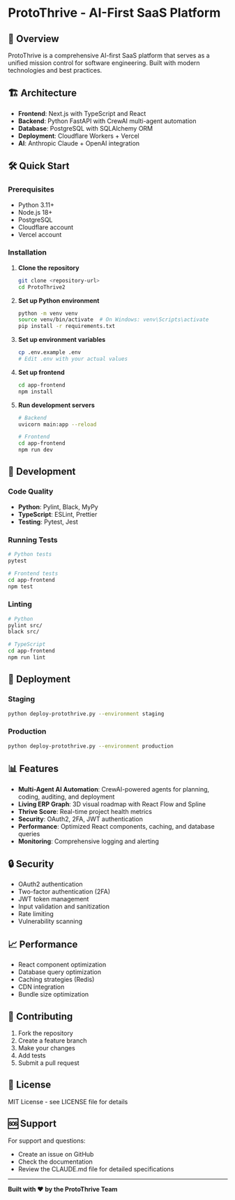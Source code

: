 # ProtoThrive - AI-First SaaS Platform

## 🚀 Overview

ProtoThrive is a comprehensive AI-first SaaS platform that serves as a unified mission control for software engineering. Built with modern technologies and best practices.

## 🏗️ Architecture

- **Frontend**: Next.js with TypeScript and React
- **Backend**: Python FastAPI with CrewAI multi-agent automation
- **Database**: PostgreSQL with SQLAlchemy ORM
- **Deployment**: Cloudflare Workers + Vercel
- **AI**: Anthropic Claude + OpenAI integration

## 🛠️ Quick Start

### Prerequisites
- Python 3.11+
- Node.js 18+
- PostgreSQL
- Cloudflare account
- Vercel account

### Installation

1. **Clone the repository**
   ```bash
   git clone <repository-url>
   cd ProtoThrive2
   ```

2. **Set up Python environment**
   ```bash
   python -m venv venv
   source venv/bin/activate  # On Windows: venv\Scripts\activate
   pip install -r requirements.txt
   ```

3. **Set up environment variables**
   ```bash
   cp .env.example .env
   # Edit .env with your actual values
   ```

4. **Set up frontend**
   ```bash
   cd app-frontend
   npm install
   ```

5. **Run development servers**
   ```bash
   # Backend
   uvicorn main:app --reload
   
   # Frontend
   cd app-frontend
   npm run dev
   ```

## 🔧 Development

### Code Quality
- **Python**: Pylint, Black, MyPy
- **TypeScript**: ESLint, Prettier
- **Testing**: Pytest, Jest

### Running Tests
```bash
# Python tests
pytest

# Frontend tests
cd app-frontend
npm test
```

### Linting
```bash
# Python
pylint src/
black src/

# TypeScript
cd app-frontend
npm run lint
```

## 🚀 Deployment

### Staging
```bash
python deploy-protothrive.py --environment staging
```

### Production
```bash
python deploy-protothrive.py --environment production
```

## 📊 Features

- **Multi-Agent AI Automation**: CrewAI-powered agents for planning, coding, auditing, and deployment
- **Living ERP Graph**: 3D visual roadmap with React Flow and Spline
- **Thrive Score**: Real-time project health metrics
- **Security**: OAuth2, 2FA, JWT authentication
- **Performance**: Optimized React components, caching, and database queries
- **Monitoring**: Comprehensive logging and alerting

## 🔒 Security

- OAuth2 authentication
- Two-factor authentication (2FA)
- JWT token management
- Input validation and sanitization
- Rate limiting
- Vulnerability scanning

## 📈 Performance

- React component optimization
- Database query optimization
- Caching strategies (Redis)
- CDN integration
- Bundle size optimization

## 🤝 Contributing

1. Fork the repository
2. Create a feature branch
3. Make your changes
4. Add tests
5. Submit a pull request

## 📄 License

MIT License - see LICENSE file for details

## 🆘 Support

For support and questions:
- Create an issue on GitHub
- Check the documentation
- Review the CLAUDE.md file for detailed specifications

---

**Built with ❤️ by the ProtoThrive Team**
